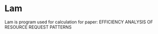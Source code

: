 # Lam
Lam is program used for calculation for paper: EFFICIENCY ANALYSIS OF RESOURCE REQUEST PATTERNS
